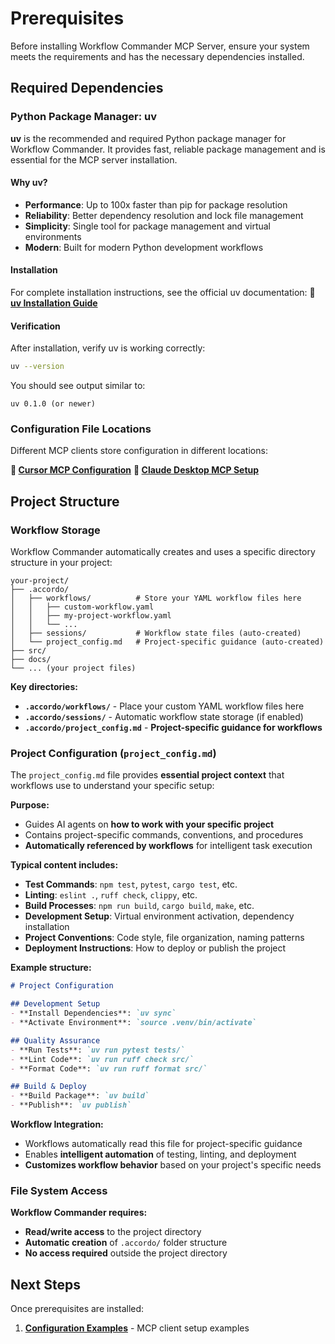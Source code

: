 # Prerequisites

Before installing Workflow Commander MCP Server, ensure your system meets the requirements and has the necessary dependencies installed.

## Required Dependencies

### Python Package Manager: uv

**uv** is the recommended and required Python package manager for Workflow Commander. It provides fast, reliable package management and is essential for the MCP server installation.

#### Why uv?
- **Performance**: Up to 100x faster than pip for package resolution
- **Reliability**: Better dependency resolution and lock file management
- **Simplicity**: Single tool for package management and virtual environments
- **Modern**: Built for modern Python development workflows

#### Installation

For complete installation instructions, see the official uv documentation:
**📖 [uv Installation Guide](https://docs.astral.sh/uv/getting-started/installation/)**

#### Verification

After installation, verify uv is working correctly:

```bash
uv --version
```

You should see output similar to:
```
uv 0.1.0 (or newer)
```

### Configuration File Locations

Different MCP clients store configuration in different locations:

**📖 [Cursor MCP Configuration](https://docs.cursor.com/advanced/mcp)**
**📖 [Claude Desktop MCP Setup](https://modelcontextprotocol.io/quickstart/user)**

## Project Structure

### Workflow Storage

Workflow Commander automatically creates and uses a specific directory structure in your project:

```
your-project/
├── .accordo/
│   ├── workflows/          # Store your YAML workflow files here
│   │   ├── custom-workflow.yaml
│   │   ├── my-project-workflow.yaml
│   │   └── ...
│   ├── sessions/           # Workflow state files (auto-created)
│   └── project_config.md   # Project-specific guidance (auto-created)
├── src/
├── docs/
└── ... (your project files)
```

**Key directories:**
- **`.accordo/workflows/`** - Place your custom YAML workflow files here
- **`.accordo/sessions/`** - Automatic workflow state storage (if enabled)
- **`.accordo/project_config.md`** - **Project-specific guidance for workflows**

### Project Configuration (`project_config.md`)

The `project_config.md` file provides **essential project context** that workflows use to understand your specific setup:

**Purpose:** 
- Guides AI agents on **how to work with your specific project**
- Contains project-specific commands, conventions, and procedures
- **Automatically referenced by workflows** for intelligent task execution

**Typical content includes:**
- **Test Commands**: `npm test`, `pytest`, `cargo test`, etc.
- **Linting**: `eslint .`, `ruff check`, `clippy`, etc.  
- **Build Processes**: `npm run build`, `cargo build`, `make`, etc.
- **Development Setup**: Virtual environment activation, dependency installation
- **Project Conventions**: Code style, file organization, naming patterns
- **Deployment Instructions**: How to deploy or publish the project

**Example structure:**
```markdown
# Project Configuration

## Development Setup
- **Install Dependencies**: `uv sync`
- **Activate Environment**: `source .venv/bin/activate`

## Quality Assurance  
- **Run Tests**: `uv run pytest tests/`
- **Lint Code**: `uv run ruff check src/`
- **Format Code**: `uv run ruff format src/`

## Build & Deploy
- **Build Package**: `uv build`
- **Publish**: `uv publish`
```

**Workflow Integration:**
- Workflows automatically read this file for project-specific guidance
- Enables **intelligent automation** of testing, linting, and deployment
- **Customizes workflow behavior** based on your project's specific needs

### File System Access

**Workflow Commander requires:**
- **Read/write access** to the project directory
- **Automatic creation** of `.accordo/` folder structure
- **No access required** outside the project directory

## Next Steps

Once prerequisites are installed:

1. **[Configuration Examples](../../examples/configurations/)** - MCP client setup examples
